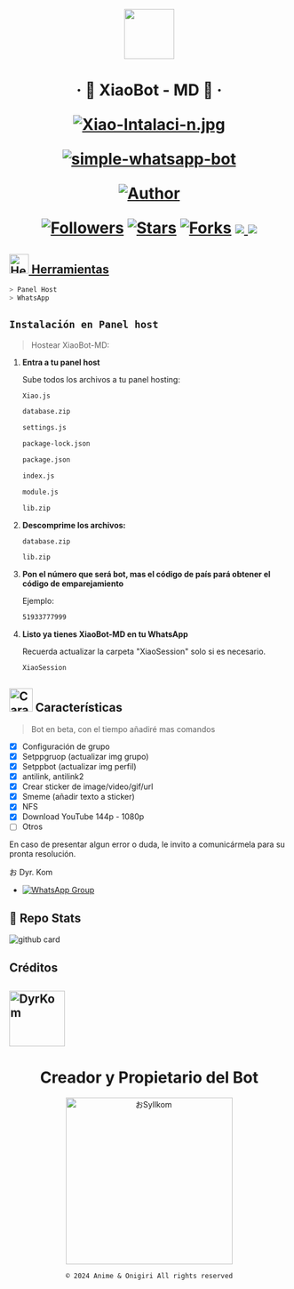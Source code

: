 <p align="center"> 
<a href="https://github.com/Syllkom"><img src="http://readme-typing-svg.herokuapp.com?font=mono&size=17&duration=4000&color=F7B11B&center=falso&vCenter=falso&lines=🏮 XiaoBot-MD+; WhatsApp+simple+bot" height="90px"></a> 
</p>

<h1 align="center">‧ 🏮 XiaoBot - MD 🎐 ‧
</p>
<p>

[![Xiao-Intalaci-n.jpg](https://i.postimg.cc/ZKcV4ssL/Xiao-Intalaci-n.jpg)](https://postimg.cc/XprwgLbZ)
<p align="center">
        <a href="#"><img title="simple-whatsapp-bot" src="https://img.shields.io/badge/-SIMPLE--WHATSAPP--BOT-green?colorA=%23ff0000&colorB=%23017e40&style=for-the-badge"></a>
    </p>
    <p>
        <a href="https://github.com/Syllkom"><img title="Author"    src="https://img.shields.io/badge/Author-おSyllkom-red.svg?style=for-the-badge&logo=github"></a>
    </p>
    <p>
        <a href="https://github.com/Syllkom"><img title="Followers" src="https://img.shields.io/github/followers/DyrKom?color=red&style=flat-square"></a>
        <a href="https://github.com/Syllkom/XiaoBot-MD/stargazers/"><img title="Stars" src="https://img.shields.io/github/stars/DyrKom/XiaoBot-MD?color=red&style=flat-square"></a>
        <a href="https://github.com/Syllkom/XiaBot-MD/network/members"><img title="Forks" src="http://img.shields.io/github/forks/Syllkom/XiaoBot-MD?color=red&style=flat-square"></a>
        <a href="#"><img src="https://img.shields.io/badge/MANTENIMIENTO-SI-blue.svg"</a>
        <img src="https://img.shields.io/github/repo-size/Syllkom/XiaoBot-MD" /> <br>
   </p>
   <p>
</h1>

## <img src="https://i0.wp.com/i230.photobucket.com/albums/ee124/joaclint/joaclint_istgud/ruedas.gif" alt="Herramientas" width="35" height="35"> Herramientas

```bash
> Panel Host
> WhatsApp
```
## `Instalación en Panel host`

> Hostear XiaoBot-MD:

1. **Entra a tu panel host**

   Sube todos los archivos a tu panel hosting:
   ```bash
   Xiao.js
   ```
   ```bash
   database.zip
   ```
   ```bash
   settings.js
   ```
   ```bash
   package-lock.json
   ```
   ```bash
   package.json
   ```
   ```bash
   index.js
   ```
   ```bash
   module.js
   ```
   ```bash
   lib.zip
   ```
   
3. **Descomprime los archivos:**

    ```bash
   database.zip
    ```
    ```bash
   lib.zip
    ```
    
4. **Pon el número que será bot, mas el código de país pará obtener el código de emparejamiento**

   Ejemplo:
    ```bash
   51933777999
    ```

5. **Listo ya tienes XiaoBot-MD en tu WhatsApp**

   Recuerda actualizar la carpeta "XiaoSession" solo si es necesario. 
    ```bash
   XiaoSession
    ```
## <img src="https://i.pinimg.com/originals/73/69/6e/73696e022df7cd5cb3d999c6875361dd.gif" alt="Características" width="42" height="42"> Características

> Bot en beta, con el tiempo añadiré mas comandos

- [x] Configuración de grupo
- [x] Setppgruop (actualizar img grupo)
- [x] Setppbot (actualizar img perfil)
- [x] antilink, antilink2
- [x] Crear sticker de image/video/gif/url
- [x] Smeme (añadir texto a sticker)
- [x] NFS
- [x] Download YouTube 144p - 1080p
- [ ] Otros

En caso de presentar algun error o duda, le invito a comunicármela para su pronta resolución.

お Dyr. Kom
- [![WhatsApp Group](https://img.shields.io/badge/WhatsApp-25D366?style=for-the-badge&logo=whatsapp&logoColor=white)](https://wa.me/51933479416)

## 🎐 Repo Stats 

![github card](https://github-readme-stats.vercel.app/api/pin/?username=Syllkom&repo=XiaoBot-MD&theme=chartreuse-dark)

## Créditos 
<a href="https://github.com/DyrKom"><img src="https://github.com/DyrKom.png" width="100" height="100" alt="DyrKom"/></a>
---------
<div align="center">
  <h1 align="center">Creador y Propietario del Bot</h1>

<a href="https://github.com/Syllkom"><img src="https://tinyurl.com/5n6pff2f" width="300" height="300" alt="おSyllkom"/></a>

`© 2024 Anime & Onigiri All rights reserved`

